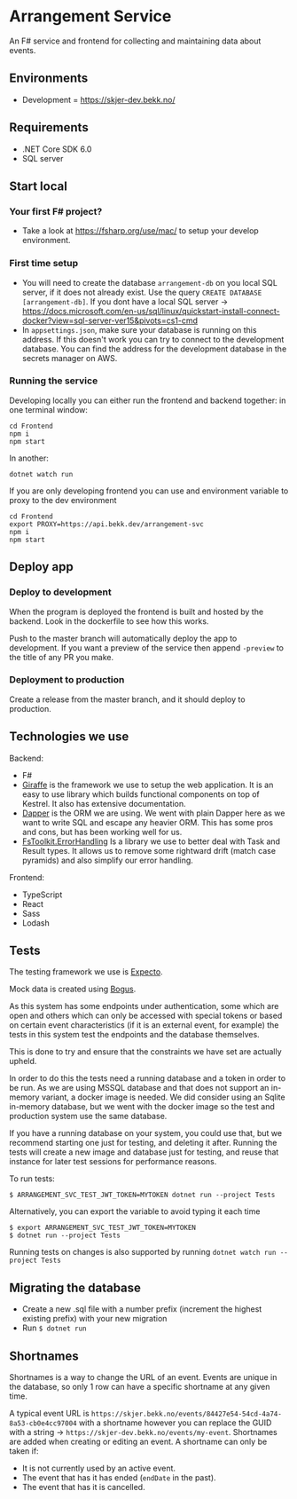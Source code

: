 # Arrangement Service

An F# service and frontend for collecting and maintaining data about events.

## Environments

- Development = https://skjer-dev.bekk.no/

## Requirements

- .NET Core SDK 6.0
- SQL server

## Start local

### Your first F# project?

- Take a look at https://fsharp.org/use/mac/ to setup your develop environment.

### First time setup

- You will need to create the database `arrangement-db` on you local SQL server, if it does not already exist. Use the query `CREATE DATABASE [arrangement-db]`. If you dont have a local SQL server -> https://docs.microsoft.com/en-us/sql/linux/quickstart-install-connect-docker?view=sql-server-ver15&pivots=cs1-cmd
- In `appsettings.json`, make sure your database is running on this address. If this doesn't work you can try to connect to the development database. You can find the address for the development database in the secrets manager on AWS.

### Running the service

Developing locally you can either run the frontend and backend together:
in one terminal window:
```
cd Frontend
npm i
npm start
```
In another:
```
dotnet watch run
```

If you are only developing frontend you can use and environment variable to proxy to the dev environment
```
cd Frontend
export PROXY=https://api.bekk.dev/arrangement-svc
npm i 
npm start
```

## Deploy app

### Deploy to development
When the program is deployed the frontend is built and hosted by the backend.
Look in the dockerfile to see how this works.

Push to the master branch will automatically deploy the app to development.
If you want a preview of the service then append `-preview` to the title of any PR you make.

### Deployment to production

Create a release from the master branch, and it should deploy to production.

## Technologies we use
Backend:
- F#
- [Giraffe](https://github.com/giraffe-fsharp/Giraffe) is the framework we use to setup the web application. It is an easy to use library which builds functional components on top of Kestrel. It also has extensive documentation.
- [Dapper](https://github.com/DapperLib/Dapper) is the ORM we are using. We went with plain Dapper here as we want to write SQL and escape any heavier ORM. This has some pros and cons, but has been working well for us.
- [FsToolkit.ErrorHandling](https://github.com/demystifyfp/FsToolkit.ErrorHandling) Is a library we use to better deal with Task and Result types. It allows us to remove some rightward drift (match case pyramids) and also simplify our error handling.

Frontend:
- TypeScript
- React
- Sass
- Lodash

## Tests
The testing framework we use is [Expecto](https://github.com/haf/expecto).

Mock data is created using [Bogus](https://github.com/bchavez/Bogus).

As this system has some endpoints under authentication, some which are open and others which can only be accessed with special tokens or based on certain event characteristics (if it is an external event, for example) the tests in this system test the endpoints and the database themselves.

This is done to try and ensure that the constraints we have set are actually upheld.

In order to do this the tests need a running database and a token in order to be run.
As we are using MSSQL database and that does not support an in-memory variant, a docker image is needed.
We did consider using an Sqlite in-memory database, but we went with the docker image so the test and production system use the same database.

If you have a running database on your system, you could use that, but we recommend starting one just for testing, and deleting it after.
Running the tests will create a new image and database just for testing, and reuse that instance for later test sessions for performance reasons.

To run tests:
```
$ ARRANGEMENT_SVC_TEST_JWT_TOKEN=MYTOKEN dotnet run --project Tests
```

Alternatively, you can export the variable to avoid typing it each time

```
$ export ARRANGEMENT_SVC_TEST_JWT_TOKEN=MYTOKEN
$ dotnet run --project Tests
```

Running tests on changes is also supported by running `dotnet watch run --project Tests`


## Migrating the database

- Create a new .sql file with a number prefix (increment the highest existing prefix) with your new migration
- Run `$ dotnet run`

## Shortnames
Shortnames is a way to change the URL of an event.
Events are unique in the database, so only 1 row can have a specific shortname at any given time.

A typical event URL is `https://skjer.bekk.no/events/84427e54-54cd-4a74-8a53-cb0e4cc97004` with a shortname however you can replace the GUID with a string -> `https://skjer-dev.bekk.no/events/my-event`.
Shortnames are added when creating or editing an event.
A shortname can only be taken if:
- It is not currently used by an active event.
- The event that has it has ended (`endDate` in the past).
- The event that has it is cancelled.

